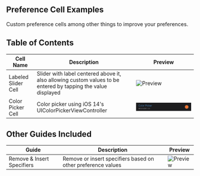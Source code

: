 ## Preference Cell Examples
Custom preference cells among other things to improve your preferences.

## Table of Contents
| Cell Name | Description | Preview |
| --------- | ----------- | ------- |
| Labeled Slider Cell | Slider with label centered above it, also allowing custom values to be entered by tapping the value displayed | ![Preview](Labeled%20Slider%20Cell/preview.png=812x) |
| Color Picker Cell | Color picker using iOS 14's UIColorPickerViewController | <img src="/Color Picker Cell/preview.png" alt="Preview" width="812"/> | 

## Other Guides Included
| Guide | Description | Preview |
| ----- | ----------- | ------- |
| Remove & Insert Specifiers | Remove or insert specifiers based on other preference values | ![Preview](Remove%20%26%20Insert%20Specifiers/preview.gif=812x) |
